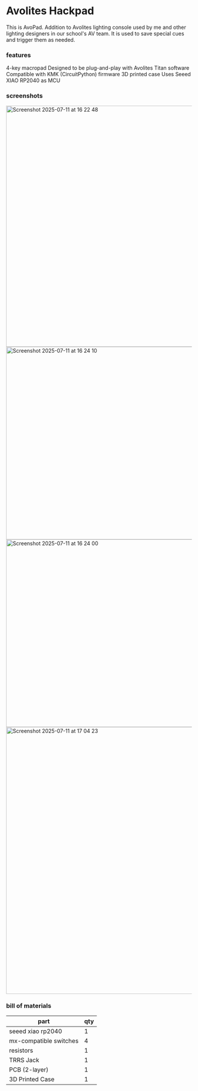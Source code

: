# Avolites Hackpad

This is AvoPad. Addition to Avolites lighting console used by me and other lighting designers in our school's AV team. It is used to save special cues and trigger them as needed.

### features

4-key macropad
Designed to be plug-and-play with Avolites Titan software
Compatible with KMK (CircuitPython) firmware
3D printed case
Uses Seeed XIAO RP2040 as MCU

### screenshots

<img width="883" height="653" alt="Screenshot 2025-07-11 at 16 22 48" src="https://![Uploading Screenshot 2025-07-11 at 16.23.43.png…]()
github.com/user-attachments/assets/9d2dbd34-54ea-4886-96da-e15d5ccb349e" />
<img width="510" height="522" alt="Screenshot 2025-07-11 at 16 24 10" src="https://github.com/user-attachments/assets/b6d98d96-1e65-4e9e-8c4c-1717d045b5da" />
<img width="762" height="508" alt="Screenshot 2025-07-11 at 16 24 00" src="https://github.com/user-attachments/assets/72f31261-8990-4e34-92bf-e0ca650b2408" />
<img width="1044" height="723" alt="Screenshot 2025-07-11 at 17 04 23" src="https://github.com/user-attachments/assets/03a47d2a-6c87-4940-9caa-c7ac36fa6f25" />

### bill of materials

| part                   | qty |
| ---------------------- | --- |
| seeed xiao rp2040      | 1   |
| mx-compatible switches | 4   |
| resistors              | 1   |
| TRRS Jack              | 1   |
| PCB (2-layer)          | 1   |
| 3D Printed Case        | 1   |
